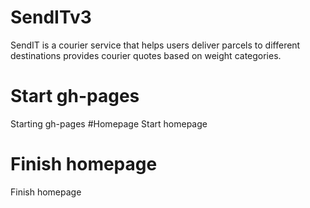 # SendITv3
SendIT is a courier service that helps users deliver parcels to different destinations provides courier quotes based on weight categories.
# Start gh-pages
Starting gh-pages
#Homepage
Start homepage
# Finish homepage
Finish homepage

